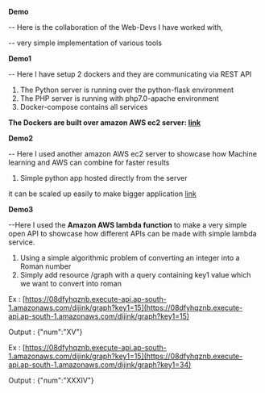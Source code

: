 **Demo**

-- Here is the collaboration of the Web-Devs I have worked with,

-- very simple implementation of various tools





**Demo1**

-- Here I have setup 2 dockers and they are communicating via REST API

1. The Python server is running over the python-flask environment
2. The PHP server is running with php7.0-apache environment
3. Docker-compose contains all services

**The Dockers are built over amazon AWS ec2 server: [link](http://13.126.98.214/)**





**Demo2**

-- Here I used another amazon AWS ec2 server to showcase how Machine learning and AWS can combine for faster results

1. Simple python app hosted directly from the server

it can be scaled up easily to make bigger application [link](http://15.206.165.45/)



**Demo3**

--Here I used the **Amazon AWS lambda function** to make a very simple open API to showcase how different APIs can be made with simple lambda service.

1. Using a simple algorithmic problem of converting an integer into a Roman number
2. Simply add resource /graph with a query containing key1 value which we want to convert into roman

Ex : [https://08dfyhqznb.execute-api.ap-south-1.amazonaws.com/dijink/graph?key1=15](https://08dfyhqznb.execute-api.ap-south-1.amazonaws.com/dijink/graph?key1=15)

Output : {&quot;num&quot;:&quot;XV&quot;}

Ex : [https://08dfyhqznb.execute-api.ap-south-1.amazonaws.com/dijink/graph?key1=15](https://08dfyhqznb.execute-api.ap-south-1.amazonaws.com/dijink/graph?key1=34)

Output : {&quot;num&quot;:&quot;XXXIV&quot;}

